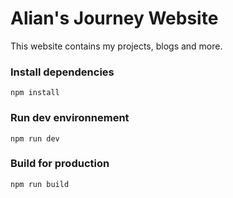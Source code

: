 # Alian's Journey Website
This website contains my projects, blogs and more.

### Install dependencies
```
npm install
```

### Run dev environnement
```
npm run dev
```

### Build for production
```
npm run build
```
